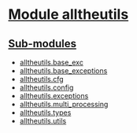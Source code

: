 <h1 id=""><a href="#">Module alltheutils</a></h1>

<h2 id="sub-modules"><a href="#sub-modules">Sub-modules</a></h2>

- [alltheutils.base_exc](./base_exc.md)
- [alltheutils.base_exceptions](./base_exceptions.md)
- [alltheutils.cfg](./cfg.md)
- [alltheutils.config](./config.md)
- [alltheutils.exceptions](./exceptions.md)
- [alltheutils.multi_processing](./multi_processing.md)
- [alltheutils.types](./types.md)
- [alltheutils.utils](./utils.md)